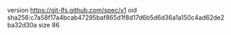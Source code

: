 version https://git-lfs.github.com/spec/v1
oid sha256:c7a58f17a4bcab47295baf865d1f8d17d6b5d6d36a1a150c4ad62de2ba32d30a
size 86

